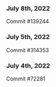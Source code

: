 ### July 8th, 2022

Commit #139244

### July 5th, 2022

Commit #314353


### July 4th, 2022

Commit #72281
